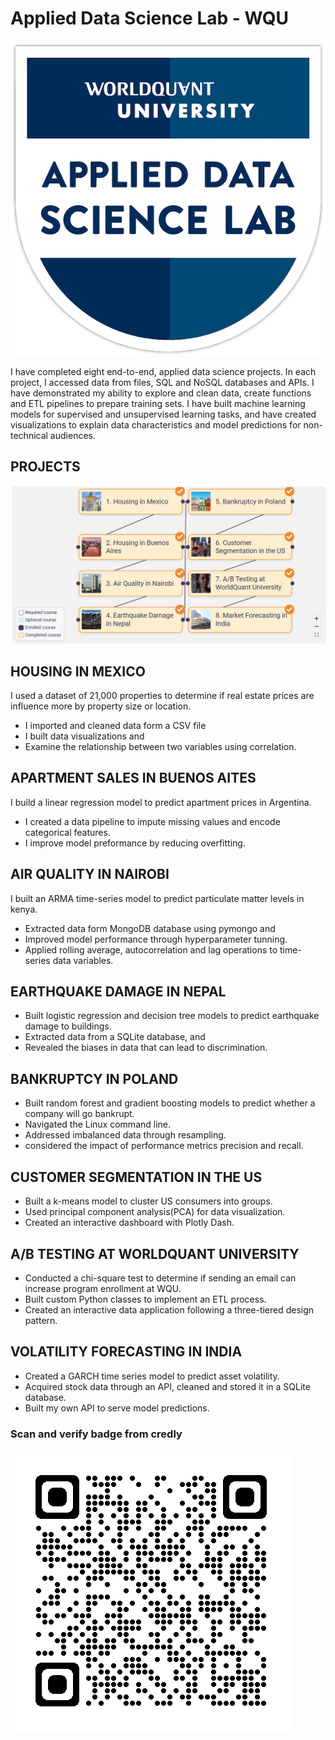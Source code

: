 # Applied Data Science Lab - WQU
![image](/wqu.png)

I have completed eight end-to-end, applied data science projects. In each project, I accessed data from files, SQL and NoSQL databases and APIs. I have demonstrated my ability to explore and clean data, create functions and ETL pipelines to prepare training sets. I have built machine learning models for supervised and unsupervised learning tasks, and have created visualizations to explain data characteristics and model predictions for non-technical audiences.

## PROJECTS
![image](/wqu1.png)

## HOUSING IN MEXICO
I used a dataset of 21,000 properties to determine if real estate prices are influence more by property size or location.
- I imported and cleaned data form a CSV file
- I built data visualizations and
- Examine the relationship between two variables using correlation.

## APARTMENT SALES IN BUENOS AITES
I build a linear regression model to predict apartment prices in Argentina.
- I created a data pipeline to impute missing values and encode categorical features.
- I improve model preformance by reducing overfitting.

## AIR QUALITY IN NAIROBI
I built an ARMA time-series model to predict particulate matter levels in kenya.
- Extracted data form MongoDB database using pymongo and
- Improved model performance through hyperparameter tunning.
- Applied rolling average, autocorrelation and lag operations to time-series data variables.

## EARTHQUAKE DAMAGE IN NEPAL
- Built logistic regression and decision tree models to predict earthquake damage to buildings.
- Extracted data from a SQLite database, and
- Revealed the biases in data that can lead to discrimination.

## BANKRUPTCY IN POLAND
- Built random forest and gradient boosting models to predict whether a company will go bankrupt.
- Navigated the Linux command line.
- Addressed imbalanced data through resampling.
- considered the impact of performance metrics precision and recall.

## CUSTOMER SEGMENTATION IN THE US
- Built a k-means model to cluster US consumers into groups.
- Used principal component analysis(PCA) for data visualization.
- Created an interactive dashboard with Plotly Dash.

## A/B TESTING AT WORLDQUANT UNIVERSITY
- Conducted a chi-square test to determine if sending an email can increase program enrollment at WQU.
- Built custom Python classes to implement an ETL process.
- Created an interactive data application following a three-tiered design pattern.

## VOLATILITY FORECASTING IN INDIA
- Created a GARCH time series model to predict asset volatility.
- Acquired stock data through an API, cleaned and stored it in a SQLite database.
- Built my own API to serve model predictions.

### Scan and verify badge from credly
![image](/qrcode.png)
